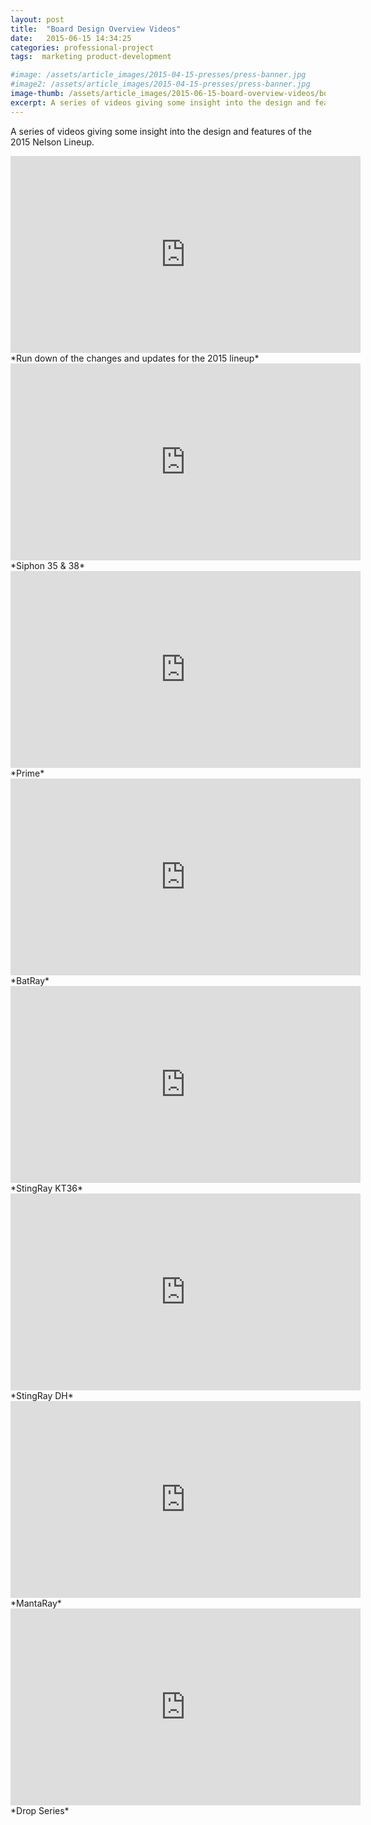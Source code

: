 ```yaml
---
layout: post
title:  "Board Design Overview Videos"
date:   2015-06-15 14:34:25
categories: professional-project
tags:  marketing product-development

#image: /assets/article_images/2015-04-15-presses/press-banner.jpg
#image2: /assets/article_images/2015-04-15-presses/press-banner.jpg
image-thumb: /assets/article_images/2015-06-15-board-overview-videos/board-overview-videos-banner.jpg
excerpt: A series of videos giving some insight into the design and features of the 2015 Nelson Lineup.
---
```


A series of videos giving some insight into the design and features of the 2015 Nelson Lineup.

<iframe width="560" height="315" src="https://www.youtube.com/embed/25d3Vcn7nQs?rel=0&amp;showinfo=0" frameborder="0" allowfullscreen></iframe>
*Run down of the changes and updates for the 2015 lineup*


<iframe width="560" height="315" src="https://www.youtube.com/embed/e8680dnMYIA?rel=0&amp;showinfo=0" frameborder="0" allowfullscreen></iframe>
*Siphon 35 & 38*


<iframe width="560" height="315" src="https://www.youtube.com/embed/fqun8HyzT44?rel=0&amp;showinfo=0" frameborder="0" allowfullscreen></iframe>
*Prime*


<iframe width="560" height="315" src="https://www.youtube.com/embed/WUFQvktxSh4?rel=0&amp;showinfo=0" frameborder="0" allowfullscreen></iframe>
*BatRay*


<iframe width="560" height="315" src="https://www.youtube.com/embed/g_NJGXkIFms?rel=0&amp;showinfo=0" frameborder="0" allowfullscreen></iframe>
*StingRay KT36*


<iframe width="560" height="315" src="https://www.youtube.com/embed/gOtCF4Niq7Q?rel=0&amp;showinfo=0" frameborder="0" allowfullscreen></iframe>
*StingRay DH*


<iframe width="560" height="315" src="https://www.youtube.com/embed/WirDH4MMxwE?rel=0&amp;showinfo=0" frameborder="0" allowfullscreen></iframe>
*MantaRay*


<iframe width="560" height="315" src="https://www.youtube.com/embed/oV_2T3XM0ho?rel=0&amp;showinfo=0" frameborder="0" allowfullscreen></iframe>
*Drop Series*
